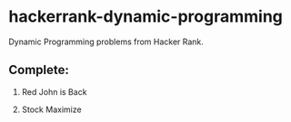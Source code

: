 hackerrank-dynamic-programming
==============================

Dynamic Programming problems from Hacker Rank.

## Complete:

1. Red John is Back

2. Stock Maximize


